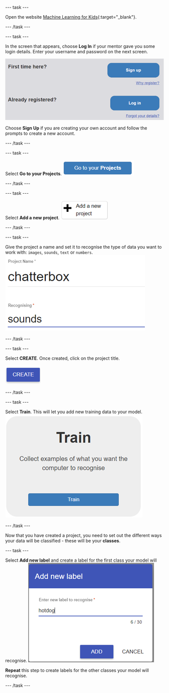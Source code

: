 --- task ---

Open the website [Machine Learning for Kids](https://machinelearningforkids.co.uk/#!/login){:target="_blank"}.

--- /task ---

--- task ---

In the screen that appears, choose **Log In** if your mentor gave you some login details. Enter your username and password on the next screen.

![A picture of the blue log in button](images/singup_login.png)

Choose **Sign Up** if you are creating your own account and follow the prompts to create a new account.

--- /task ---

--- task ---

Select **Go to your Projects**.
![Image of the blue go to your projects button on machine learning for kids](images/go2projects.png)

--- /task ---

--- task ---

Select **Add a new project**.
![Image of a grey button which reads 'Go to your projects'](images/add_new_project.png)

--- /task ---

--- task ---

Give the project a name and set it to recognise the type of data you want to work with: `images`, `sounds`, `text` or `numbers`.
![](images/name_project.png)

--- /task ---

--- task ---

Select **CREATE**. Once created, click on the project title.

![](images/create_button.png)

--- /task ---

--- task ---

Select **Train**. This will let you add new training data to your model.
![](images/train.png)

--- /task ---

Now that you have created a project, you need to set out the different ways your data will be classified - these will be your **classes**.

--- task ---

Select **Add new label** and create a label for the first class your model will recognise.
![](images/add_hotdog.png)

**Repeat** this step to create labels for the other classes your model will recognise.

--- /task ---
